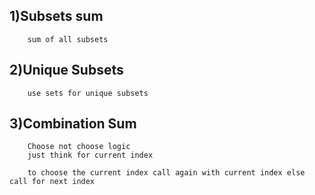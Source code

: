 ## 1)Subsets sum
        sum of all subsets

## 2)Unique Subsets
        use sets for unique subsets
    
## 3)Combination Sum
        Choose not choose logic 
        just think for current index

        to choose the current index call again with current index else call for next index